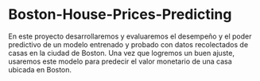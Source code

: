 # Boston-House-Prices-Predicting

En este proyecto desarrollaremos y evaluaremos el desempeño y el poder predictivo de un modelo entrenado y probado con datos recolectados de casas en la ciudad de Boston.
Una vez que logremos un buen ajuste, usaremos este modelo para predecir el valor monetario de una casa ubicada en Boston.
